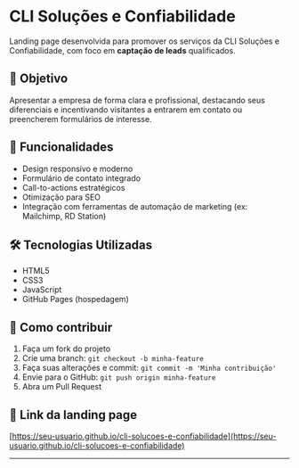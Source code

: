 # CLI Soluções e Confiabilidade

Landing page desenvolvida para promover os serviços da CLI Soluções e Confiabilidade, com foco em **captação de leads** qualificados.

## 🚀 Objetivo

Apresentar a empresa de forma clara e profissional, destacando seus diferenciais e incentivando visitantes a entrarem em contato ou preencherem formulários de interesse.

## 🧩 Funcionalidades

- Design responsivo e moderno
- Formulário de contato integrado
- Call-to-actions estratégicos
- Otimização para SEO
- Integração com ferramentas de automação de marketing (ex: Mailchimp, RD Station)

## 🛠️ Tecnologias Utilizadas

- HTML5
- CSS3
- JavaScript
- GitHub Pages (hospedagem)

## 📩 Como contribuir

1. Faça um fork do projeto
2. Crie uma branch: `git checkout -b minha-feature`
3. Faça suas alterações e commit: `git commit -m 'Minha contribuição'`
4. Envie para o GitHub: `git push origin minha-feature`
5. Abra um Pull Request

## 📎 Link da landing page

[https://seu-usuario.github.io/cli-solucoes-e-confiabilidade](https://seu-usuario.github.io/cli-solucoes-e-confiabilidade)

---

